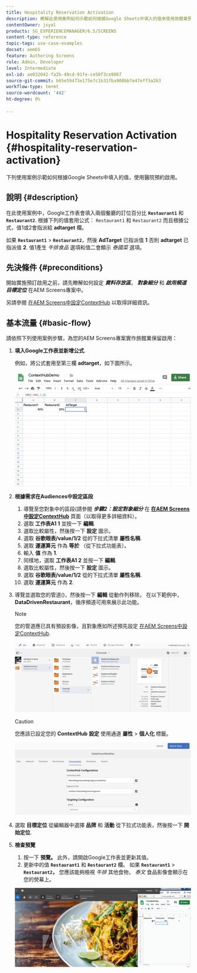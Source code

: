 ```yaml
---
title: Hospitality Reservation Activation
description: 瞭解此使用案例如何示範如何根據Google Sheets中填入的值來使用旅館業預訂啟用。
contentOwner: jsyal
products: SG_EXPERIENCEMANAGER/6.5/SCREENS
content-type: reference
topic-tags: use-case-examples
docset: aem65
feature: Authoring Screens
role: Admin, Developer
level: Intermediate
exl-id: ae032042-fa2b-49cd-91fe-ce50f3ce9867
source-git-commit: b65e59473e175e7c1b31fba900bb7e47eff3a263
workflow-type: tm+mt
source-wordcount: '442'
ht-degree: 0%

---
```


# Hospitality Reservation Activation {#hospitality-reservation-activation}

下列使用案例示範如何根據Google Sheets中填入的值，使用醫院預約啟用。

## 說明 {#description}

在此使用案例中，Google工作表會填入兩個餐廳的訂位百分比 **`Restaurant1`** 和 **`Restaurant2`**. 根據下列的值套用公式： `Restaurant1` 和 `Restaurant2` 而且根據公式，值1或2會指派給 **adtarget** 欄。

如果 **`Restaurant1`** > **`Restaurant2`**，然後 **AdTarget** 已指派值 **1** 否則 **adtarget** 已指派值 **2**. 值1產生 *牛排食品* 選項和值二會顯示 *泰國菜* 選項。

## 先決條件 {#preconditions}

開始實施預訂啟用之前，請先瞭解如何設定 ***資料存放區***， ***對象細分*** 和 ***啟用頻道目標定位*** 在AEM Screens專案中。

另請參閱 [在AEM Screens中設定ContextHub](configuring-context-hub.md) 以取得詳細資訊。

## 基本流量 {#basic-flow}

請依照下列使用案例步驟，為您的AEM Screens專案實作旅館業保留啟用：

1. **填入Google工作表並新增公式**.

   例如，將公式套用至第三欄 **adtarget**，如下圖所示。

   ![screen_shot_2019-04-29at94132am](assets/screen_shot_2019-04-29at94132am.png)

1. **根據需求在Audiences中設定區段**

   1. 導覽至您對象中的區段(請參閱 ***步驟2：設定對象細分*** 在 **[在AEM Screens中設定ContextHub](configuring-context-hub.md)** 頁面（以取得更多詳細資料）。
   1. 選取 **工作表A1 1** 並按一下 **編輯**.
   1. 選取比較屬性，然後按一下 **設定** 圖示。
   1. 選取 **谷歌眼表/value/1/2** 從的下拉式清單 **屬性名稱**.
   1. 選取 **運運算元** 作為 **等於** （從下拉式功能表）。
   1. 輸入 **值** 作為 **1**.
   1. 同樣地，選取 **工作表A1 2** 並按一下 **編輯**.
   1. 選取比較屬性，然後按一下 **設定** 圖示。
   1. 選取 **谷歌眼表/value/1/2** 從的下拉式清單 **屬性名稱**.
   1. 選取 **運運算元** 作為 **2**.

1. 導覽並選取您的管道()，然後按一下 **編輯** 從動作列移除。 在以下範例中， **DataDrivenRestaurant**，循序頻道可用來展示此功能。

   >[!NOTE]
   >
   >您的管道應已具有預設影像，且對象應如所述預先設定 [在AEM Screens中設定ContextHub](configuring-context-hub.md).

   ![screen_shot_2019-05-08at14652pm](assets/screen_shot_2019-05-08at14652pm.png)

   >[!CAUTION]
   >
   >您應該已設定您的 **ContextHub** **設定** 使用通道 **屬性** > **個人化** 標籤。

   ![screen_shot_2019-05-08at114106am](assets/screen_shot_2019-05-08at114106am.png)

1. 選取 **目標定位** 從編輯器中選擇 **品牌** 和 **活動** 從下拉式功能表，然後按一下 **開始定位**.
1. **檢查預覽**

   1. 按一下 **預覽。** 此外，請開啟Google工作表並更新其值。
   1. 更新中的值 **`Restaurant1`** 和 **`Restaurant2`** 欄。 如果 **`Restaurant1`** > **`Restaurant2`，** 您應該能夠檢視 *牛排* 其他食物， *泰文* 食品影像會顯示在您的熒幕上。

   ![result5](assets/result5.gif)
